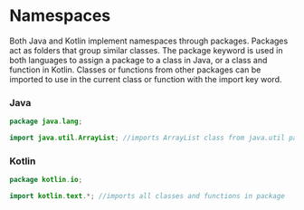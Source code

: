 # Namespaces

Both Java and Kotlin implement namespaces through packages. Packages act as folders that group similar classes. The package keyword is used in both languages to assign a package to a class in Java, or a class and function in Kotlin. Classes or functions from other packages can be imported to use in the current class or function with the import key word.

### Java
```java
package java.lang;

import java.util.ArrayList; //imports ArrayList class from java.util package
```

### Kotlin
```kotlin
package kotlin.io;

import kotlin.text.*; //imports all classes and functions in package
```
